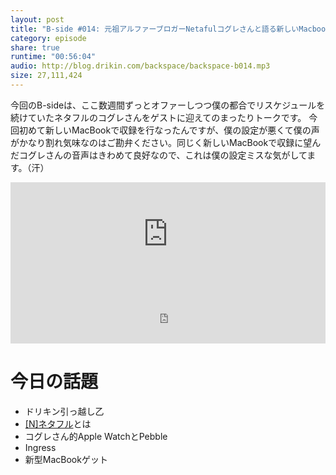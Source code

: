 ```yaml
---
layout: post
title: "B-side #014: 元祖アルファーブロガーNetafulコグレさんと語る新しいMacbookとPebbleの世界"
category: episode
share: true
runtime: "00:56:04"
audio: http://blog.drikin.com/backspace/backspace-b014.mp3
size: 27,111,424
---
```


今回のB-sideは、ここ数週間ずっとオファーしつつ僕の都合でリスケジュールを続けていたネタフルのコグレさんをゲストに迎えてのまったりトークです。
今回初めて新しいMacBookで収録を行なったんですが、僕の設定が悪くて僕の声がかなり割れ気味なのはご勘弁ください。同じく新しいMacBookで収録に望んだコグレさんの音声はきわめて良好なので、これは僕の設定ミスな気がしてます。（汗）


<iframe width="100%" height="166" scrolling="no" frameborder="no" src="https://w.soundcloud.com/player/?url=https%3A//api.soundcloud.com/tracks/204309992&amp;color=ff5500&amp;auto_play=false&amp;hide_related=false&amp;show_comments=true&amp;show_user=true&amp;show_reposts=false"></iframe>

<iframe src="http://backspace.fm/subscribes.html" width="100%" height="92" scrolling="no" frameborder="0"></iframe>

# 今日の話題

- ドリキン引っ越し乙
- [[N]ネタフル](http://netafull.net/)とは
- コグレさん的Apple WatchとPebble
- Ingress
- 新型MacBookゲット
